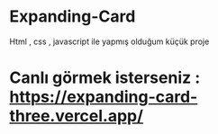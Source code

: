 # Expanding-Card
Html , css , javascript ile yapmış olduğum küçük proje

# Canlı görmek isterseniz : https://expanding-card-three.vercel.app/

